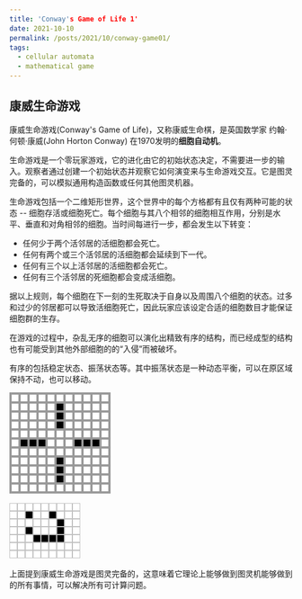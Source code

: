 ```yaml
---
title: 'Conway's Game of Life 1'
date: 2021-10-10
permalink: /posts/2021/10/conway-game01/
tags:
  - cellular automata
  - mathematical game
---
```


## 康威生命游戏

康威生命游戏(Conway's Game of Life)，又称康威生命棋，是英国数学家 约翰·何顿·康威(John Horton Conway) 在1970发明的**细胞自动机**。  

生命游戏是一个零玩家游戏，它的进化由它的初始状态决定，不需要进一步的输入。观察者通过创建一个初始状态并观察它如何演变来与生命游戏交互。它是图灵完备的，可以模拟通用构造函数或任何其他图灵机器。  

生命游戏包括一个二维矩形世界，这个世界中的每个方格都有且仅有两种可能的状态 -- 细胞存活或细胞死亡。每个细胞与其八个相邻的细胞相互作用，分别是水平、垂直和对角相邻的细胞。当时间每进行一步，都会发生以下转变：  
- 任何少于两个活邻居的活细胞都会死亡。
- 任何有两个或三个活邻居的活细胞都会延续到下一代。
- 任何有三个以上活邻居的活细胞都会死亡。
- 任何有三个活邻居的死细胞都会变成活细胞。

据以上规则，每个细胞在下一刻的生死取决于自身以及周围八个细胞的状态。过多和过少的邻居都可以导致活细胞死亡，因此玩家应该设定合适的细胞数目才能保证细胞群的生存。

在游戏的过程中，杂乱无序的细胞可以演化出精致有序的结构，而已经成型的结构也有可能受到其他外部细胞的的“入侵”而被破坏。

有序的包括稳定状态、振荡状态等。其中振荡状态是一种动态平衡，可以在原区域保持不动，也可以移动。

![振荡状态](../images/180px-TrafficLight.gif "振荡状态")

![会移动的振荡状态](../images/Game_of_life_animated_LWSS.gif "会移动的振荡状态")

上面提到康威生命游戏是图灵完备的，这意味着它理论上能够做到图灵机能够做到的所有事情，可以解决所有可计算问题。

